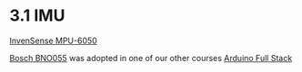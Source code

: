 # 3.1 IMU


[InvenSense MPU-6050](https://www.invensense.com/products/motion-tracking/6-axis/mpu-6050/)

[Bosch BNO055](https://www.bosch-sensortec.com/bst/products/all_products/bno055) was adopted in one of our other courses [Arduino Full Stack](https://longer-vision-robot.gitbook.io/arduino-full-stack/chapter-11.-more-discussions-on-sensors/11.2-imu-bno055)
